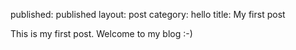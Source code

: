 ﻿published: published
layout: post
category: hello
title: My first post

This is my first post. Welcome to my blog :-)
